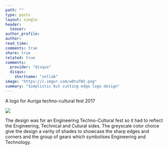 ```yaml
---
path: ""
type: posts
layout: single
header:
  teaser: 
author_profile: 
author: 
read_time: 
comments: true
share: true
related: true
comments:
  provider: "disqus"
  disqus:
    shortname: "zellab"
image: "https://i.imgur.com/w0tuTW2.png"
summary: "Simplistic but cutting edge logo design"
---
```


A logo for Auriga techno-cultural fest 2017

![](https://i.imgur.com/w0tuTW2.png)

The design was for an Engineering Techno-Cultural fest so it had to reflect the Engineering, Technical and Cutural sides. The greyscale color choice give the design a varity of shades to showcase the sharp edges and corners and the group of gears which symbolises Engineering and Technology. 
